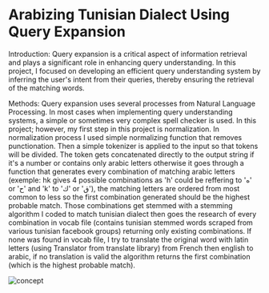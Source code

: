 # Arabizing Tunisian Dialect Using Query Expansion

Introduction:
Query expansion is a critical aspect of information retrieval and plays a significant role in enhancing query understanding. In this project, I focused on developing an efficient query understanding system by inferring the user's intent from their queries, thereby ensuring the retrieval of the matching words.

Methods:
Query expansion uses several processes from Natural Language Processing. In most cases when implementing query understanding systems, a simple or sometimes very complex spell checker is used. In this project; however, my first step in this project is normalization. In normalization process I used simple normalizing function that removes punctionation. Then a simple tokenizer is applied to the input so that tokens will be divided. The token gets concatenated directly to the output string if it's a number or contains only arabic letters otherwise it goes through a function that generates every combination of matching arabic letters (exemple: hk gives 4 possible combinations as 'h' could be reffering to 'ه' or 'ح' and 'k' to 'ك' or 'ق'), the matching letters are ordered from most common to less so the first combination generated should be the highest probable match. Those combinations get stemmed with a stemming algorithm I coded to match tunisian dialect then goes the research of every combination in vocab file (contains tunisian stemmed words scraped from various tunisian facebook groups) returning only existing combinations. If none was found in vocab file, I try to translate the original word with latin letters (using Translator from translate library) from French then english to arabic, if no translation is valid the algorithm returns the first combination (which is the highest probable match).


![concept](https://github.com/senazi/tunisian_dialect/assets/97397053/6e318bc8-8bdb-47ba-8369-c11ae2df4a35)
